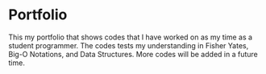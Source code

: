 # Portfolio
This my portfolio that shows codes that I have worked on as my time as a student programmer. The codes tests my understanding in Fisher Yates, Big-O Notations, and Data Structures.
More codes will be added in a future time.
